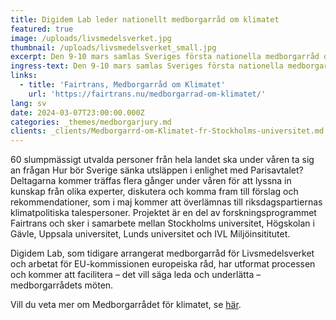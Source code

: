 ```yaml
---
title: Digidem Lab leder nationellt medborgarråd om klimatet
featured: true
image: /uploads/livsmedelsverket.jpg
thumbnail: /uploads/livsmedelsverket_small.jpg
excerpt: Den 9-10 mars samlas Sveriges första nationella medborgarråd om klimatet.
ingress-text: Den 9-10 mars samlas Sveriges första nationella medborgarråd om klimatet.
links:
  - title: 'Fairtrans, Medborgarråd om Klimatet'
    url: 'https://fairtrans.nu/medborgarrad-om-klimatet/'
lang: sv
date: 2024-03-07T23:00:00.000Z
categories: _themes/medborgarjury.md
clients: _clients/Medborgarrd-om-Klimatet-fr-Stockholms-universitet.md
---
```


60 slumpmässigt utvalda personer från hela landet ska under våren ta sig an frågan Hur bör Sverige sänka utsläppen i enlighet med Parisavtalet? Deltagarna kommer träffas flera gånger under våren för att lyssna in kunskap från olika experter, diskutera och komma fram till förslag och  rekommendationer, som i maj kommer att överlämnas till riksdagspartiernas klimatpolitiska talespersoner. Projektet är en del av forskningsprogrammet Fairtrans och sker i samarbete mellan Stockholms  universitet, Högskolan i Gävle, Uppsala universitet, Lunds universitet och IVL Miljöinsititutet.

Digidem Lab, som tidigare arrangerat medborgarråd för Livsmedelsverket och arbetat för EU-kommissionen europeiska råd, har utformat processen och kommer att facilitera – det vill säga leda och underlätta – medborgarrådets möten.

Vill du veta mer om Medborgarrådet för klimatet, se [här](https://fairtrans.nu/medborgarrad-om-klimatet/).
